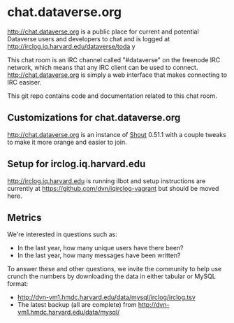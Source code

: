 # chat.dataverse.org 

http://chat.dataverse.org is a public place for current and potential Dataverse users and developers to chat and is logged at http://irclog.iq.harvard.edu/dataverse/toda
y

This chat room is an IRC channel called "#dataverse" on the freenode IRC network, which means that any IRC client can be used to connect. http://chat.dataverse.org is simply a web interface that makes connecting to IRC easiser.

This git repo contains code and documentation related to this chat room.

## Customizations for chat.dataverse.org 

http://chat.dataverse.org is an instance of [Shout][] 0.51.1 with a couple tweaks to make it more orange and easier to join.

[Shout]: https://github.com/erming/shout

## Setup for irclog.iq.harvard.edu

http://irclog.iq.harvard.edu is running ilbot and setup instructions are currently at https://github.com/dvn/iqirclog-vagrant but should be moved here.

## Metrics

We're interested in questions such as:

- In the last year, how many unique users have there been?
- In the last year, how many messages have been written?

To answer these and other questions, we invite the community to help use crunch the numbers by downloading the data in either tabular or MySQL format:

- http://dvn-vm1.hmdc.harvard.edu/data/mysql/irclog/irclog.tsv
- The latest backup (all are complete) from http://dvn-vm1.hmdc.harvard.edu/data/mysql/
